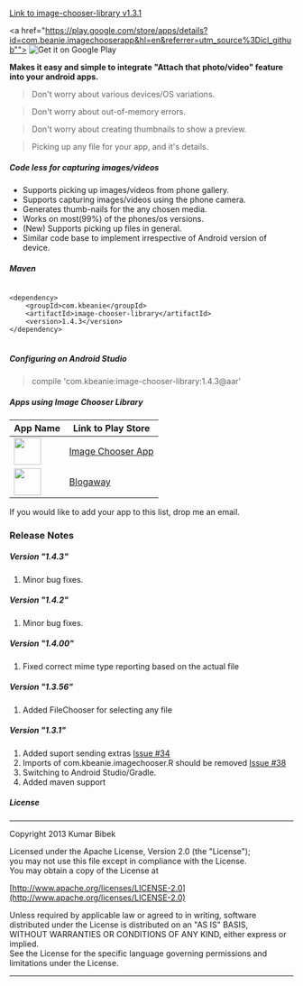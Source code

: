 [Link to image-chooser-library v1.3.1](https://dl.dropboxusercontent.com/u/6696191/image-chooser-library/v1.3.1/image-chooser-library-1.3.1.jar)

<a href="https://play.google.com/store/apps/details?id=com.beanie.imagechooserapp&hl=en&referrer=utm_source%3Dicl_github"">
  <img alt="Get it on Google Play"
       src="https://developer.android.com/images/brand/en_generic_rgb_wo_45.png" />
</a>

**Makes it easy and simple to integrate "Attach that photo/video" feature into your android apps.**

>Don't worry about various devices/OS variations.

>Don't worry about out-of-memory errors.

>Don't worry about creating thumbnails to show a preview.

>Picking up any file for your app, and it's details.

##### Code less for capturing  images/videos
- Supports picking up images/videos from phone gallery.
- Supports capturing images/videos using the phone camera.
- Generates thumb-nails for the any chosen media.
- Works on most(99%) of the phones/os versions.
- (New) Supports picking up files in general.
- Similar code base to implement irrespective of Android version of device.

##### Maven
<pre>
<code>
&lt;dependency&gt;
    &lt;groupId&gt;com.kbeanie&lt;/groupId&gt;
    &lt;artifactId&gt;image-chooser-library&lt;/artifactId&gt;
    &lt;version&gt;1.4.3&lt;/version&gt;
&lt;/dependency&gt;
</code>
</pre>

##### Configuring on Android Studio
> compile 'com.kbeanie:image-chooser-library:1.4.3@aar'

##### Apps using Image Chooser Library

App Name            | Link to Play Store
--------------------| ------------------------
<a href="https://play.google.com/store/apps/details?id=com.beanie.imagechooserapp&hl=en&referrer=utm_source%3Dicl_github"><img src="https://lh6.ggpht.com/5HmHU2cE12jLB1NSX9blKNVa_dj_ymh_FIzajC6joVd4jYBopGQFj5ZFHr9FboHFyQ=w300-rw" width="48" height="48"/></a>|<a href="https://play.google.com/store/apps/details?id=com.beanie.imagechooserapp&hl=en&referrer=utm_source%3Dicl_github">Image Chooser App</a>
<a href="https://play.google.com/store/apps/details?id=com.beanie.blog&hl=en&referrer=utm_source%3Dicl_github"><img src="https://lh6.ggpht.com/PT80sExPDHg0_Y75qGYsrSqzpyEU9v9UDS-bKBKlorqjz1LQ4FAOiRL2tHX3IljbcDU=w300-rw" width="48" height="48"/></a>|<a href="https://play.google.com/store/apps/details?id=com.beanie.blog&hl=en&referrer=utm_source%3Dicl_github">Blogaway</a>

If you would like to add your app to this list, drop me an email.

### Release Notes

##### Version "1.4.3"
1. Minor bug fixes.

##### Version "1.4.2"
1. Minor bug fixes.

##### Version "1.4.00"
1. Fixed correct mime type reporting based on the actual file

##### Version "1.3.56"
1. Added FileChooser for selecting any file

##### Version "1.3.1"
1. Added suport sending extras [Issue #34](https://github.com/coomar2841/image-chooser-library/issues/34)
2. Imports of com.kbeanie.imagechooser.R should be removed [Issue #38](https://github.com/coomar2841/image-chooser-library/issues/38)
3. Switching to Android Studio/Gradle.
4. Added maven support

##### License
-----------------------------------------------------------------------------------

Copyright 2013 Kumar Bibek

Licensed under the Apache License, Version 2.0 (the "License");<br />
you may not use this file except in compliance with the License.<br />
You may obtain a copy of the License at
   
[http://www.apache.org/licenses/LICENSE-2.0](http://www.apache.org/licenses/LICENSE-2.0)
	
Unless required by applicable law or agreed to in writing, software<br />
distributed under the License is distributed on an "AS IS" BASIS,<br />
WITHOUT WARRANTIES OR CONDITIONS OF ANY KIND, either express or implied.<br />
See the License for the specific language governing permissions and<br />
limitations under the License.

-----------------------------------------------------------------------------------
